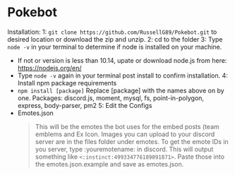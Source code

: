 # Pokebot

Installation:
1: `git clone https://github.com/RussellG89/Pokebot.git` to desired location or download the zip and unzip.
2: cd to the folder
3: Type `node -v` in your terminal to determine if node is installed on your machine.
  - If not or version is less than 10.14, upate or download node.js from here: https://nodejs.org/en/
  - Type `node -v` again in your terminal post install to confirm installation.
4: Install npm package requirements
  - `npm install [package]` Replace [package] with the names above on by one.
    Packages: discord.js, moment, mysql, fs, point-in-polygon, express, body-parser, pm2
5: Edit the Configs
  - Emotes.json
      > This will be the emotes the bot uses for the embed posts (team emblems and Ex Icon. Images you can upload to your discord server are in the files folder under emotes. 
      > To get the emote IDs in you server, type \:youremotename: in discord. This will output something like `<:instinct:499334776189091871>`. Paste those into the emotes.json.example and save as emotes.json.


  
